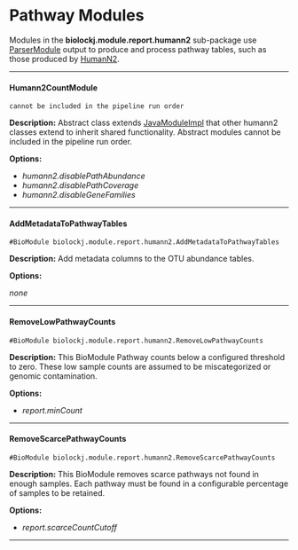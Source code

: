 # Pathway Modules

Modules in the **biolockj.module.report.humann2** sub-package use  [ParserModule](https://msioda.github.io/BioLockJ/docs/biolockj/module/implicit/parser/ParserModule.html) output to produce and process pathway tables, such as those produced by [HumanN2](../../../module/classifier/module.classifier.wgs#humann2classifier).

---

#### Humann2CountModule
`cannot be included in the pipeline run order`

**Description:** Abstract class extends [JavaModuleImpl](https://msioda.github.io/BioLockJ/docs/biolockj/module/JavaModuleImpl.html) that other humann2 classes extend to inherit shared functionality.  Abstract modules cannot be included in the pipeline run order.

**Options:**

   - *humann2.disablePathAbundance*
   - *humann2.disablePathCoverage*
   - *humann2.disableGeneFamilies*

---

#### AddMetadataToPathwayTables
`#BioModule biolockj.module.report.humann2.AddMetadataToPathwayTables`

**Description:**  Add metadata columns to the OTU abundance tables.

**Options:**

 *none*

---

#### RemoveLowPathwayCounts
`#BioModule biolockj.module.report.humann2.RemoveLowPathwayCounts`

**Description:**  This BioModule Pathway counts below a configured threshold to zero.  These low sample counts are assumed to be miscategorized or genomic contamination.

**Options:**

   - *report.minCount*

----

#### RemoveScarcePathwayCounts
`#BioModule biolockj.module.report.humann2.RemoveScarcePathwayCounts`

**Description:**  This BioModule removes scarce pathways not found in enough samples.  Each pathway must be found in a configurable percentage of samples to be retained.

**Options:**

   - *report.scarceCountCutoff*

----